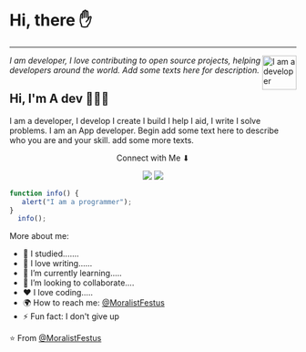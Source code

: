 # Hi, there ✋
<hr>
<img align="right" src="https://raw.githubusercontent.com/MoralistFestus/MoralistFestus/master/avataaars.png" alt="I am a developer" width="60"><em>I am developer, I love contributing to open source projects, helping developers around the world. Add some texts here for description.</em>

## Hi, I'm A dev 👋🏾‍💻

I am a developer, I develop I create I build I help I aid, I write I solve problems. I am an App developer. Begin add some text here to describe who you are and your skill. add some more texts.
<p align="center">Connect with Me ⬇</p>
<p align="center">
<a href= "https://dev.to"><img src="https://img.icons8.com/windows/32/000000/dev.png"/></a>
<a href= "https://twitter.com/"><img src="https://img.icons8.com/material-outlined/30/000000/twitter.png"/></a>
</p>

```javascript
function info() {
   alert("I am a programmer");
}
  info();
```
More about me:

- 📙 I studied.......
- 📝 I love writing......
- 🌱 I’m currently learning..... 
- 👯 I’m looking to collaborate....
- ♥  I love coding.....
- 🌍 How to reach me: [@MoralistFestus](https://github.com/MoralistFestus) 
- ⚡ Fun fact: I don't give up 

<!-- End of Readme -->
⭐️ From [@MoralistFestus](https://github.com/MoralistFestus)